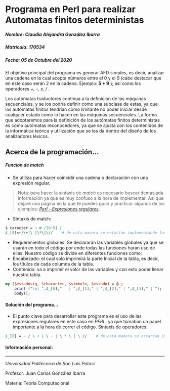Programa en Perl para realizar Automatas finitos deterministas
===================================================================

##### Nombre: Claudia Alejandra González Ibarra
##### Matrícula: 170534
##### Fecha: 05 de Octubre del 2020

El objetivo principal del programa es generar AFD simples, es decir, analizar una cadena en la cual acepta números entre el 0 y el 9 (cabe destacar que en este caso serán 2 en la cadena. Ejemplo: **5 + 9** ); así como los operadores *+, -, x, / .*

Los autómatas traductores continua a la definición de las máquinas secuenciales, y se los podría definir como una subclase de estas, ya que los autómatas finitos tendrían como limitante no poder iniciar desde cualquier estado como lo hacen en las máquinas secuenciales.
La forma que adoptaremos para la definición de los autómatas finitos deterministas es como autómatas reconocedores, ya que se ajusta  con los contenidos de la informática teórica  y utilización que se les da dentro del diseño de los analizadores léxicos.

Acerca de la programación...
-----------------------------
##### Función de match
* Se utiliza para hacer coincidir una cadena o declaración con una expresión regular. 
> Nota: para hacer la sintaxis de *match* es necesario buscar demasiada información ya que es muy confuso a la hora de implementar. Así que dejaré una página en la que te puedes guiar y practicar algunos de los ejemplos: *[Perl - Expresiones regulares][1]*.
* Sintaxis de match:
```perl
$ caracter = ~ m /[0-9] /
$_[0]=~/\+|\-|\*\|\//    # de esta manera se estarían implementando los operadores básicos
```
* Requerimientos globales:
Se declararán las variables globales ya que se usarán en todo el código por ende todas las funciones harán uso de ellas.
Nuestro código se divide en diferentes funciones como:
* Encabezado: el cual solo imprimirá la parte Inicial de la tabla, es decir, los títulos de cada columna de la tabla.
* Contenido: va a imprimir el valor de las variables y con esto poder llenar nuestra tabla.
```perl
my ($estadosig, $character, $simbolo, $estado) = @_;
	print ("\n|	",$_[0],"	| ",$_[1],"	| ",$_[2],"	| ",$_[3],"	| ");
	body();
```

#### Solución del programa...
* El punto clave para desarrollar este programa es el uso de las expresiones regulares en este caso en *PERL*, ya que tomaban un papel importante a la hora de correr el código.
Sintaxis de operadores:
```perl
$_[0] = ~ / \ + | \ - | \ * \ | \ //    # de esta manera se estarían implementando los operadores básicos
```

#### Información personal:
----------------------------
*Universidad Politécnica de San Luis Potosí*

Profesor: Juan Carlos González Ibarra 

Materia: Teoría Computacional


[1]: https://www.tutorialspoint.com/perl/perl_regular_expressions.htm/


